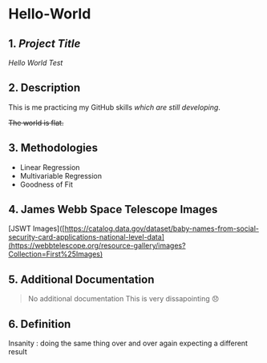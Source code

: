 # Hello-World

## 1. *Project Title*

*Hello World Test* 

## 2. Description

This is me practicing my GitHub skills *which are still developing*.

~~The world is flat.~~ 

## 3. Methodologies 

- Linear Regression
- Multivariable Regression
- Goodness of Fit
   

## 4. James Webb Space Telescope Images 

[JSWT Images]([https://catalog.data.gov/dataset/baby-names-from-social-security-card-applications-national-level-data](https://webbtelescope.org/resource-gallery/images?Collection=First%25Images)


## 5. Additional Documentation

>No additional documentation 
> This is very dissapointing 😞


## 6. Definition

Insanity
: doing the same thing over and over again expecting a different result 
